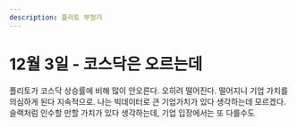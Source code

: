 ```yaml
---
description: 플리토 부정기
---
```


# 12월 3일 - 코스닥은 오르는데

 플리토가 코스닥 상승률에 비해 많이 안오른다. 오히려 떨어진다. 떨어지니 기업 가치를 의심하게 된다 지속적으로. 나는 빅데이터로 큰 기업가치가 있다 생각하는데 모르겠다. 슬랙처럼 인수할 만할 가치가 있다 생각하는데, 기업 입장에서는 또 다를수도

